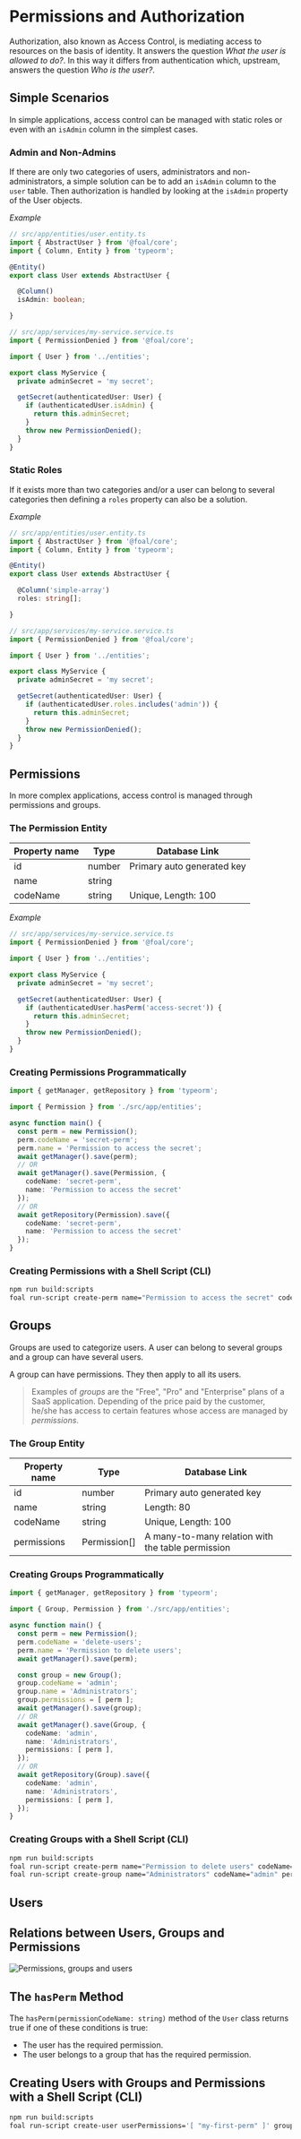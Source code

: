 # Permissions and Authorization

Authorization, also known as Access Control, is mediating access to resources on the basis of identity. It answers the question *What the user is allowed to do?*. In this way it differs from authentication which, upstream, answers the question *Who is the user?*.

## Simple Scenarios

In simple applications, access control can be managed with static roles or even with an `isAdmin` column in the simplest cases.

### Admin and Non-Admins

If there are only two categories of users, administrators and non-administrators, a simple solution can be to add an `isAdmin` column to the `user` table. Then authorization is handled by looking at the `isAdmin` property of the User objects.

*Example*
```typescript
// src/app/entities/user.entity.ts
import { AbstractUser } from '@foal/core';
import { Column, Entity } from 'typeorm';

@Entity()
export class User extends AbstractUser {

  @Column()
  isAdmin: boolean;

}
```

```typescript
// src/app/services/my-service.service.ts
import { PermissionDenied } from '@foal/core';

import { User } from '../entities';

export class MyService {
  private adminSecret = 'my secret';

  getSecret(authenticatedUser: User) {
    if (authenticatedUser.isAdmin) {
      return this.adminSecret;
    }
    throw new PermissionDenied();
  }
}
```

### Static Roles

If it exists more than two categories and/or a user can belong to several categories then defining a `roles` property can also be a solution.

*Example*
```typescript
// src/app/entities/user.entity.ts
import { AbstractUser } from '@foal/core';
import { Column, Entity } from 'typeorm';

@Entity()
export class User extends AbstractUser {

  @Column('simple-array')
  roles: string[];

}
```

```typescript
// src/app/services/my-service.service.ts
import { PermissionDenied } from '@foal/core';

import { User } from '../entities';

export class MyService {
  private adminSecret = 'my secret';

  getSecret(authenticatedUser: User) {
    if (authenticatedUser.roles.includes('admin')) {
      return this.adminSecret;
    }
    throw new PermissionDenied();
  }
}
```

## Permissions

In more complex applications, access control is managed through permissions and groups.

### The Permission Entity

| Property name | Type | Database Link |
| --- | --- | --- |
| id | number | Primary auto generated key |
| name | string | |
| codeName | string | Unique, Length: 100 |

*Example*
```typescript
// src/app/services/my-service.service.ts
import { PermissionDenied } from '@foal/core';

import { User } from '../entities';

export class MyService {
  private adminSecret = 'my secret';

  getSecret(authenticatedUser: User) {
    if (authenticatedUser.hasPerm('access-secret')) {
      return this.adminSecret;
    }
    throw new PermissionDenied();
  }
}
```

### Creating Permissions Programmatically

```typescript
import { getManager, getRepository } from 'typeorm';

import { Permission } from './src/app/entities';

async function main() {
  const perm = new Permission();
  perm.codeName = 'secret-perm';
  perm.name = 'Permission to access the secret';
  await getManager().save(perm);
  // OR
  await getManager().save(Permission, {
    codeName: 'secret-perm',
    name: 'Permission to access the secret'
  });
  // OR
  await getRepository(Permission).save({
    codeName: 'secret-perm',
    name: 'Permission to access the secret'
  });
}
```

### Creating Permissions with a Shell Script (CLI)

```sh
npm run build:scripts
foal run-script create-perm name="Permission to access the secret" codeName="access-secret"
```

## Groups

Groups are used to categorize users. A user can belong to several groups and a group can have several users.

A group can have permissions. They then apply to all its users.

> Examples of *groups* are the "Free", "Pro" and "Enterprise" plans of a SaaS application. Depending of the price paid by the customer, he/she has access to certain features whose access are managed by *permissions*.

### The Group Entity

| Property name | Type | Database Link |
| --- | --- | --- |
| id | number | Primary auto generated key |
| name | string | Length: 80 |
| codeName | string | Unique, Length: 100 |
| permissions | Permission[] | A many-to-many relation with the table permission |

### Creating Groups Programmatically

```typescript
import { getManager, getRepository } from 'typeorm';

import { Group, Permission } from './src/app/entities';

async function main() {
  const perm = new Permission();
  perm.codeName = 'delete-users';
  perm.name = 'Permission to delete users';
  await getManager().save(perm);

  const group = new Group();
  group.codeName = 'admin';
  group.name = 'Administrators';
  group.permissions = [ perm ];
  await getManager().save(group);
  // OR
  await getManager().save(Group, {
    codeName: 'admin',
    name: 'Administrators',
    permissions: [ perm ],
  });
  // OR
  await getRepository(Group).save({
    codeName: 'admin',
    name: 'Administrators',
    permissions: [ perm ],
  });
}
```

### Creating Groups with a Shell Script (CLI)

```sh
npm run build:scripts
foal run-script create-perm name="Permission to delete users" codeName="delete-users"
foal run-script create-group name="Administrators" codeName="admin" permissions='[ "delete-users" ]'
```

## Users

## Relations between Users, Groups and Permissions

![Permissions, groups and users](./permissions-groups-and-users.png)

## The `hasPerm` Method

The `hasPerm(permissionCodeName: string)` method of the `User` class returns true if one of these conditions is true:
- The user has the required permission.
- The user belongs to a group that has the required permission.

## Creating Users with Groups and Permissions with a Shell Script (CLI)

```sh
npm run build:scripts
foal run-script create-user userPermissions='[ "my-first-perm" ]' groups='[ "my-group" ]'
```